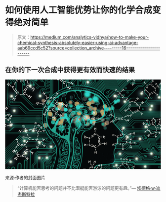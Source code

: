 # 如何使用人工智能优势让你的化学合成变得绝对简单

> 原文：<https://medium.com/analytics-vidhya/how-to-make-your-chemical-synthesis-absolutely-easier-using-ai-advantage-aab69ccd5c52?source=collection_archive---------16----------------------->

## 在你的下一次合成中获得更有效而快速的结果

![](img/065d3d3d382fb5c037e361f5d701a3dd.png)

来源:作者的封面图片

> “计算机能否思考的问题并不比潜艇能否游泳的问题更有趣。”— [埃德格·w·迪杰斯特拉](https://en.wikipedia.org/wiki/Edsger_W._Dijkstra)